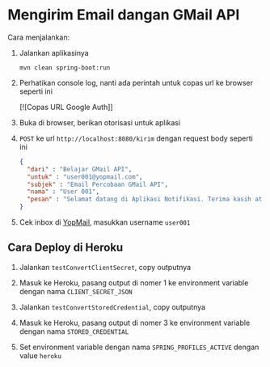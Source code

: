 # Mengirim Email dangan GMail API #

Cara menjalankan:

1. Jalankan aplikasinya

    ```
    mvn clean spring-boot:run  
    ```

2. Perhatikan console log, nanti ada perintah untuk copas url ke browser seperti ini

    [![Copas URL Google Auth]]

3. Buka di browser, berikan otorisasi untuk aplikasi

4. `POST` ke url `http://localhost:8080/kirim` dengan request body seperti ini

    ```json
    {
      "dari" : "Belajar GMail API",
      "untuk" : "user001@yopmail.com",
      "subjek" : "Email Percobaan GMail API",
      "nama" : "User 001",
      "pesan" : "Selamat datang di Aplikasi Notifikasi. Terima kasih atas partisipasi Anda."
    }
    ```

5. Cek inbox di [YopMail](http://yopmail.com), masukkan username `user001`

## Cara Deploy di Heroku ##

1. Jalankan `testConvertClientSecret`, copy outputnya

2. Masuk ke Heroku, pasang output di nomer 1 ke environment variable dengan nama `CLIENT_SECRET_JSON`

3. Jalankan `testConvertStoredCredential`, copy outputnya

4. Masuk ke Heroku, pasang output di nomer 3 ke environment variable dengan nama `STORED_CREDENTIAL`

5. Set environment variable dengan nama `SPRING_PROFILES_ACTIVE` dengan value `heroku`